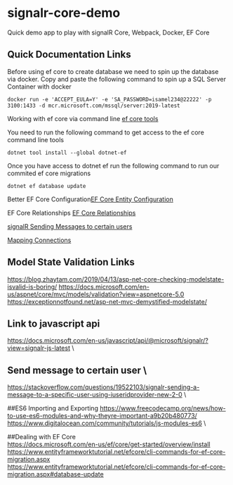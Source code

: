 # signalr-core-demo

Quick demo app to play with signalR Core, Webpack, Docker, EF Core 

## Quick Documentation Links

Before using ef core to create database we need to spin up the database via docker. Copy and paste the following command to spin up a SQL Server Container with docker
```console
docker run -e 'ACCEPT_EULA=Y' -e 'SA_PASSWORD=isamel234@22222' -p 3100:1433 -d mcr.microsoft.com/mssql/server:2019-latest
```

Working with ef core via command line [ef core tools](https://docs.microsoft.com/en-us/ef/core/get-started/overview/install) 

You need to run the following command to get access to the ef core command line tools
```console
dotnet tool install --global dotnet-ef
```

Once you have access to dotnet ef run the following command to run our commited ef core migrations
```console
dotnet ef database update 
```

Better EF Core Configuration[EF Core Entity Configuration](https://dotnetcoretutorials.com/2020/06/27/a-cleaner-way-to-do-entity-configuration-with-ef-core/)

EF Core Relationships [EF Core Relationships](https://docs.microsoft.com/en-us/ef/core/modeling/relationships?tabs=fluent-api%2Cfluent-api-simple-key%2Csimple-key)

[signalR Sending Messages to certain users](https://stackoverflow.com/questions/19522103/signalr-sending-a-message-to-a-specific-user-using-iuseridprovider-new-2-0)


[Mapping Connections](https://docs.microsoft.com/en-us/aspnet/signalr/overview/guide-to-the-api/mapping-users-to-connections#IUserIdProvider)







## Model State Validation Links
https://blog.zhaytam.com/2019/04/13/asp-net-core-checking-modelstate-isvalid-is-boring/
https://docs.microsoft.com/en-us/aspnet/core/mvc/models/validation?view=aspnetcore-5.0
https://exceptionnotfound.net/asp-net-mvc-demystified-modelstate/









## Link to javascript api 
https://docs.microsoft.com/en-us/javascript/api/@microsoft/signalr/?view=signalr-js-latest \ 

 
## Send message to certain user \ 
https://stackoverflow.com/questions/19522103/signalr-sending-a-message-to-a-specific-user-using-iuseridprovider-new-2-0 \ 

##ES6 Importing and Exporting 
https://www.freecodecamp.org/news/how-to-use-es6-modules-and-why-theyre-important-a9b20b480773/ \
https://www.digitalocean.com/community/tutorials/js-modules-es6 \ 

##Dealing with EF Core  
https://docs.microsoft.com/en-us/ef/core/get-started/overview/install \
https://www.entityframeworktutorial.net/efcore/cli-commands-for-ef-core-migration.aspx \
https://www.entityframeworktutorial.net/efcore/cli-commands-for-ef-core-migration.aspx#database-update
